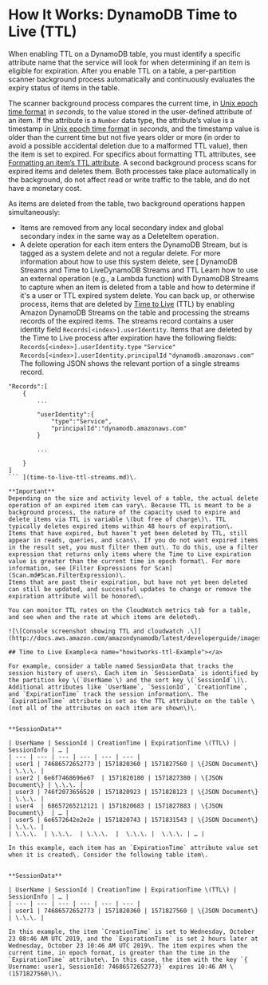 # How It Works: DynamoDB Time to Live \(TTL\)<a name="howitworks-ttl"></a>

When enabling TTL on a DynamoDB table, you must identify a specific attribute name that the service will look for when determining if an item is eligible for expiration\. After you enable TTL on a table, a per\-partition scanner background process automatically and continuously evaluates the expiry status of items in the table\.

The scanner background process compares the current time, in [Unix epoch time format](https://en.wikipedia.org/wiki/Unix_time) in *seconds*, to the value stored in the user\-defined attribute of an item\. If the attribute is a `Number` data type, the attribute’s value is a timestamp in [Unix epoch time format](https://en.wikipedia.org/wiki/Unix_time) in *seconds*, and the timestamp value is older than the current time but not five years older or more \(in order to avoid a possible accidental deletion due to a malformed TTL value\), then the item is set to expired\. For specifics about formatting TTL attributes, see [Formatting an item’s TTL attribute](time-to-live-ttl-before-you-start.md#time-to-live-ttl-before-you-start-formatting)\. A second background process scans for expired items and deletes them\. Both processes take place automatically in the background, do not affect read or write traffic to the table, and do not have a monetary cost\.

As items are deleted from the table, two background operations happen simultaneously:
+ Items are removed from any local secondary index and global secondary index in the same way as a DeleteItem operation\.
+ A delete operation for each item enters the DynamoDB Stream, but is tagged as a system delete and not a regular delete\. For more information about how to use this system delete, see [ DynamoDB Streams and Time to LiveDynamoDB Streams and TTL  Learn how to use an external operation \(e\.g\., a Lambda function\) with DynamoDB Streams to capture when an item is deleted from a table and how to determine if it's a user or TTL expired system delete\.   You can back up, or otherwise process, items that are deleted by [Time to Live](TTL.md) \(TTL\) by enabling Amazon DynamoDB Streams on the table and processing the streams records of the expired items\. The streams record contains a user identity field `Records[<index>].userIdentity`\. Items that are deleted by the Time to Live process after expiration have the following fields:   `Records[<index>].userIdentity.type` `"Service"`   `Records[<index>].userIdentity.principalId` `"dynamodb.amazonaws.com"`   The following JSON shows the relevant portion of a single streams record\. 

```
"Records":[
    {
        ...

        "userIdentity":{
            "type":"Service",
            "principalId":"dynamodb.amazonaws.com"
        }

        ...

    }
]
``` ](time-to-live-ttl-streams.md)\.

**Important**  
Depending on the size and activity level of a table, the actual delete operation of an expired item can vary\. Because TTL is meant to be a background process, the nature of the capacity used to expire and delete items via TTL is variable \(but free of charge\)\. TTL typically deletes expired items within 48 hours of expiration\.
Items that have expired, but haven’t yet been deleted by TTL, still appear in reads, queries, and scans\. If you do not want expired items in the result set, you must filter them out\. To do this, use a filter expression that returns only items where the Time to Live expiration value is greater than the current time in epoch format\. For more information, see [Filter Expressions for Scan](Scan.md#Scan.FilterExpression)\.
Items that are past their expiration, but have not yet been deleted can still be updated, and successful updates to change or remove the expiration attribute will be honored\.

You can monitor TTL rates on the CloudWatch metrics tab for a table, and see when and the rate at which items are deleted\.

![\[Console screenshot showing TTL and cloudwatch .\]](http://docs.aws.amazon.com/amazondynamodb/latest/developerguide/images/TTL_cloudwatch.png)

## Time to Live Example<a name="howitworks-ttl-Example"></a>

For example, consider a table named SessionData that tracks the session history of users\. Each item in `SessionData` is identified by the partition key \(`UserName`\) and the sort key \(`SessionId`\)\. Additional attributes like `UserName`, `SessionId`, `CreationTime`, and `ExpirationTime` track the session information\. The `ExpirationTime` attribute is set as the TTL attribute on the table \(not all of the attributes on each item are shown\)\.


**SessionData**  

| UserName | SessionId | CreationTime | ExpirationTime \(TTL\) | SessionInfo | … | 
| --- | --- | --- | --- | --- | --- | 
| user1 | 74686572652773 | 1571820360 | 1571827560 | \{JSON Document\} | \.\.\. | 
| user2 | 6e6f7468696e67  | 1571820180 | 1571827380 | \{JSON Document\} | \.\.\. | 
| user3 | 746f2073656520 | 1571820923 | 1571828123 | \{JSON Document\} | \.\.\. | 
| user4  | 68657265212121 | 1571820683 | 1571827883 | \{JSON Document\}  | … | 
| user5 | 6e6572642e2e2e | 1571820743 | 1571831543 | \{JSON Document\} | \.\.\. | 
| \.\.\.  | \.\.\.  | \.\.\.  |  \.\.\. |  \.\.\. | … | 

In this example, each item has an `ExpirationTime` attribute value set when it is created\. Consider the following table item\.


**SessionData**  

| UserName | SessionId | CreationTime | ExpirationTime \(TTL\) | SessionInfo | … | 
| --- | --- | --- | --- | --- | --- | 
| user1 | 74686572652773 | 1571820360 | 1571827560 | \{JSON Document\} | \.\.\. | 

In this example, the item `CreationTime` is set to Wednesday, October 23 08:46 AM UTC 2019, and the `ExpirationTime` is set 2 hours later at Wednesday, October 23 10:46 AM UTC 2019\. The item expires when the current time, in epoch format, is greater than the time in the `ExpirationTime` attribute\. In this case, the item with the key `{ Username: user1, SessionId: 74686572652773}` expires 10:46 AM \(1571827560\)\.
